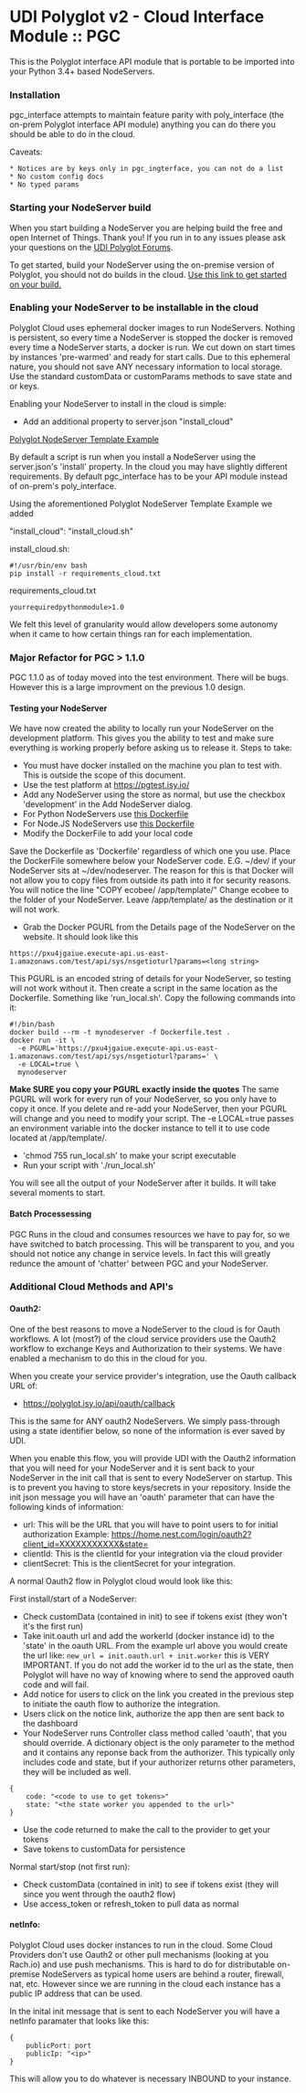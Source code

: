 # UDI Polyglot v2 - Cloud Interface Module :: PGC

This is the Polyglot interface API module that is portable to be imported into your Python 3.4+ based NodeServers.

### Installation

pgc_interface attempts to maintain feature parity with poly_interface (the on-prem Polyglot interface API module) anything you can do there you should be able to do in the cloud.

Caveats:
```
* Notices are by keys only in pgc_ingterface, you can not do a list
* No custom config docs
* No typed params
```

### Starting your NodeServer build

When you start building a NodeServer you are helping build the free and open Internet of Things. Thank you! If you run in to any issues please ask your questions on the [UDI Polyglot Forums](http://forum.universal-devices.com/forum/111-polyglot/).

To get started, build your NodeServer using the on-premise version of Polyglot, you should not do builds in the cloud. [Use this link to get started on your build.](https://github.com/UniversalDevicesInc/polyglot-v2-python-interface/blob/master/README.md)

### Enabling your NodeServer to be installable in the cloud

Polyglot Cloud uses ephemeral docker images to run NodeServers. Nothing is persistent, so every time a NodeServer is stopped the docker is removed every time a NodeServer starts, a docker is run. We cut down on start times by instances 'pre-warmed' and ready for start calls. Due to this ephemeral nature, you should not save ANY necessary information to local storage. Use the standard customData or customParams methods to save state and or keys.

Enabling your NodeServer to install in the cloud is simple:
* Add an additional property to server.json "install_cloud"

[Polyglot NodeServer Template Example](https://github.com/Einstein42/udi-poly-template-python/blob/master/server.json)

By default a script is run when you install a NodeServer using the server.json's 'install' property. In the cloud you may have slightly different requirements. By default pgc_interface has to be your API module instead of on-prem's poly_interface.

Using the aforementioned Polyglot NodeServer Template Example we added

"install_cloud": "install_cloud.sh"

install_cloud.sh:
```
#!/usr/bin/env bash
pip install -r requirements_cloud.txt
```

requirements_cloud.txt
```
yourrequiredpythonmodule>1.0
```
We felt this level of granularity would allow developers some autonomy when it came to how certain things ran for each implementation.

### Major Refactor for PGC > 1.1.0

PGC 1.1.0 as of today moved into the test environment. There will be bugs. However this is a large improvment on the previous 1.0 design.

#### Testing your NodeServer

We have now created the ability to locally run your NodeServer on the development platform. This gives you the ability to test and make sure everything is working properly before asking us to release it. Steps to take:
* You must have docker installed on the machine you plan to test with. This is outside the scope of this document.
* Use the test platform at https://pgtest.isy.io/
* Add any NodeServer using the store as normal, but use the checkbox 'development' in the Add NodeServer dialog.
* For Python NodeServers use [this Dockerfile](https://github.com/UniversalDevicesInc/pgc_nodeserver/blob/beta/Dockerfile.test)
* For Node.JS NodeServers use [this Dockerfile](https://github.com/UniversalDevicesInc/pgc_nodeserver/blob/beta/Dockerfile.node.test)
* Modify the DockerFile to add your local code

Save the Dockerfile as 'Dockerfile' regardless of which one you use. Place the DockerFile somewhere below your NodeServer code. E.G. ~/dev/ if your NodeServer sits at ~/dev/nodeserver.
The reason for this is that Docker will not allow you to copy files from outside its path into it for security reasons.
You will notice the line "COPY ecobee/ /app/template/"
Change ecobee to the folder of your NodeServer. Leave /app/template/ as the destination or it will not work.

* Grab the Docker PGURL from the Details page of the NodeServer on the website. It should look like this
```
https://pxu4jgaiue.execute-api.us-east-1.amazonaws.com/test/api/sys/nsgetioturl?params=<long string>
```

This PGURL is an encoded string of details for your NodeServer, so testing will not work without it.
Then create a script in the same location as the Dockerfile. Something like 'run_local.sh'. Copy the following commands into it:
```
#!/bin/bash
docker build --rm -t mynodeserver -f Dockerfile.test .
docker run -it \
  -e PGURL='https://pxu4jgaiue.execute-api.us-east-1.amazonaws.com/test/api/sys/nsgetioturl?params=' \
  -e LOCAL=true \
  mynodeserver
```
**Make SURE you copy your PGURL exactly inside the quotes**
The same PGURL will work for every run of your NodeServer, so you only have to copy it once. If you delete and re-add your NodeServer, then your PGURL will change and you need to modify your script. The -e LOCAL=true passes an environment variable into the docker instance to tell it to use code located at /app/template/.

* 'chmod 755 run_local.sh' to make your script executable
* Run your script with './run_local.sh'

You will see all the output of your NodeServer after it builds. It will take several moments to start.

#### Batch Processessing

PGC Runs in the cloud and consumes resources we have to pay for, so we have switched to batch processing. This will be transparent to you, and you should not notice any change in service levels. In fact this will greatly redunce the amount of 'chatter' between PGC and your NodeServer.

### Additional Cloud Methods and API's

#### Oauth2:
One of the best reasons to move a NodeServer to the cloud is for Oauth workflows. A lot (most?) of the cloud service providers use the Oauth2 workflow to exchange Keys and Authorization to their systems. We have enabled a mechanism to do this in the cloud for you.

When you create your service provider's integration, use the Oauth callback URL of:
* https://polyglot.isy.io/api/oauth/callback

This is the same for ANY oauth2 NodeServers. We simply pass-through using a state identifier below, so none of the information is ever saved by UDI.

When you enable this flow, you will provide UDI with the Oauth2 information that you will need for your NodeServer and it is sent back to your NodeServer in the init call that is sent to every NodeServer on startup. This is to prevent you having to store keys/secrets in your repository. Inside the init json message you will have an 'oauth' parameter that can have the following kinds of information:

* url: This will be the URL that you will have to point users to for initial authorization Example: https://home.nest.com/login/oauth2?client_id=XXXXXXXXXXX&state=
* clientId: This is the clientId for your integration via the cloud provider
* clientSecret: This is the clientSecret for your integration.

A normal Oauth2 flow in Polyglot cloud would look like this:

First install/start of a NodeServer:
* Check customData (contained in init) to see if tokens exist (they won't it's the first run)
* Take init.oauth url and add the workerId (docker instance id) to the 'state' in the oauth URL. From the example url above you would create the url like: `new_url = init.oauth.url + init.worker` this is VERY IMPORTANT. If you do not add the worker id to the url as the state, then Polyglot will have no way of knowing where to send the approved oauth code and will fail.
* Add notice for users to click on the link you created in the previous step to initiate the oauth flow to authorize the integration.
* Users click on the notice link, authorize the app then are sent back to the dashboard
* Your NodeServer runs Controller class method called 'oauth', that you should override. A dictionary object is the only parameter to the method and it contains any reponse back from the authorizer. This typically only includes code and state, but if your authorizer returns other parameters, they will be included as well.

```
{
    code: "<code to use to get tokens>"
    state: "<the state worker you appended to the url>"
}
```
* Use the code returned to make the call to the provider to get your tokens
* Save tokens to customData for persistence

Normal start/stop (not first run):
* Check customData (contained in init) to see if tokens exist (they will since you went through the oauth2 flow)
* Use access_token or refresh_token to pull data as normal

#### netInfo:

Polyglot Cloud uses docker instances to run in the cloud. Some Cloud Providers don't use Oauth2 or other pull mechanisms (looking at you Rach.io) and use push mechanisms. This is hard to do for distributable on-premise NodeServers as typical home users are behind a router, firewall, nat, etc. However since we are running in the cloud each instance has a public IP address that can be used.

In the inital init message that is sent to each NodeServer you will have a netInfo paramater that looks like this:

```
{
    publicPort: port
    publicIp: "<ip>"
}
```

This will allow you to do whatever is necessary INBOUND to your instance.